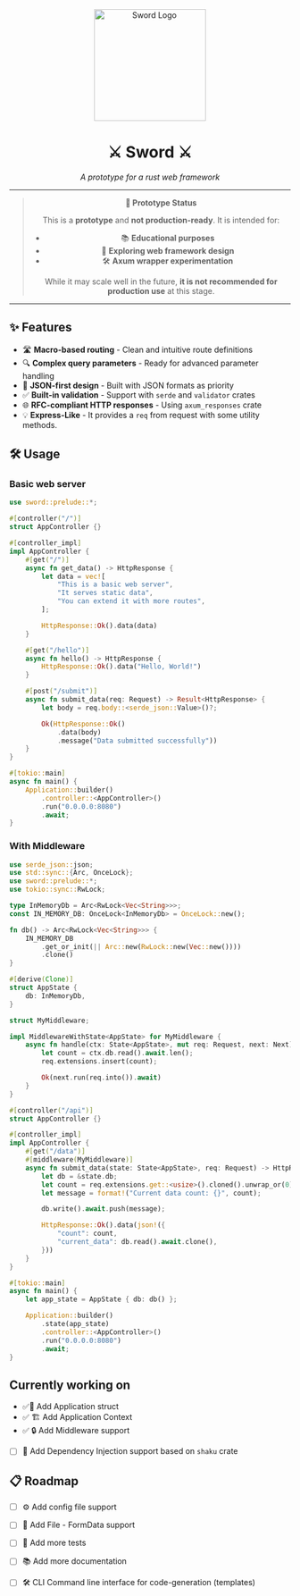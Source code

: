 <div align="center">
<img src="https://pillan.inf.uct.cl/~lrevillod/images/sword-logo.webp" alt="Sword Logo" width="200">

<h1>⚔️ Sword ⚔️</h1>
<p><em>A prototype for a rust web framework</em></p>

---

> **🚧 Prototype Status**
> 
> This is a **prototype** and **not production-ready**. It is intended for:
> - 📚 **Educational purposes**
> - 🔬 **Exploring web framework design**
> - 🛠️ **Axum wrapper experimentation**
> 
> While it may scale well in the future, **it is not recommended for production use** at this stage.

---

</div>

## ✨ Features

- 🛣️ **Macro-based routing** - Clean and intuitive route definitions
- 🔍 **Complex query parameters** - Ready for advanced parameter handling
- 📄 **JSON-first design** - Built with JSON formats as priority
- ✅ **Built-in validation** - Support with `serde` and `validator` crates
- 🌐 **RFC-compliant HTTP responses** - Using `axum_responses` crate
- 💡 **Express-Like** - It provides a `req` from request with some utility methods.

## 🛠️ Usage

### Basic web server 

```rust
use sword::prelude::*;

#[controller("/")]
struct AppController {}

#[controller_impl]
impl AppController {
    #[get("/")]
    async fn get_data() -> HttpResponse {
        let data = vec![
            "This is a basic web server",
            "It serves static data",
            "You can extend it with more routes",
        ];

        HttpResponse::Ok().data(data)
    }

    #[get("/hello")]
    async fn hello() -> HttpResponse {
        HttpResponse::Ok().data("Hello, World!")
    }

    #[post("/submit")]
    async fn submit_data(req: Request) -> Result<HttpResponse> {
        let body = req.body::<serde_json::Value>()?;

        Ok(HttpResponse::Ok()
            .data(body)
            .message("Data submitted successfully"))
    }
}

#[tokio::main]
async fn main() {
    Application::builder()
        .controller::<AppController>()
        .run("0.0.0.0:8080")
        .await;
}

```

### With Middleware

```rust
use serde_json::json;
use std::sync::{Arc, OnceLock};
use sword::prelude::*;
use tokio::sync::RwLock;

type InMemoryDb = Arc<RwLock<Vec<String>>>;
const IN_MEMORY_DB: OnceLock<InMemoryDb> = OnceLock::new();

fn db() -> Arc<RwLock<Vec<String>>> {
    IN_MEMORY_DB
        .get_or_init(|| Arc::new(RwLock::new(Vec::new())))
        .clone()
}

#[derive(Clone)]
struct AppState {
    db: InMemoryDb,
}

struct MyMiddleware;

impl MiddlewareWithState<AppState> for MyMiddleware {
    async fn handle(ctx: State<AppState>, mut req: Request, next: Next) -> MiddlewareResult {
        let count = ctx.db.read().await.len();
        req.extensions.insert(count);

        Ok(next.run(req.into()).await)
    }
}

#[controller("/api")]
struct AppController {}

#[controller_impl]
impl AppController {
    #[get("/data")]
    #[middleware(MyMiddleware)]
    async fn submit_data(state: State<AppState>, req: Request) -> HttpResponse {
        let db = &state.db;
        let count = req.extensions.get::<usize>().cloned().unwrap_or(0);
        let message = format!("Current data count: {}", count);

        db.write().await.push(message);

        HttpResponse::Ok().data(json!({
            "count": count,
            "current_data": db.read().await.clone(),
        }))
    }
}

#[tokio::main]
async fn main() {
    let app_state = AppState { db: db() };

    Application::builder()
        .state(app_state)
        .controller::<AppController>()
        .run("0.0.0.0:8080")
        .await;
}

```

## Currently working on
- ✅📱 Add Application struct
- ✅ 🏗️ Add Application Context
- ✅ 🔒 Add Middleware support
- [ ] 💉 Add Dependency Injection support based on `shaku` crate

## 📋 Roadmap

- [ ] ⚙️ Add config file support
- [ ] 📁 Add File - FormData support
- [ ] 🧪 Add more tests
- [ ] 📚 Add more documentation
- [ ] 🛠️ CLI Command line interface for code-generation (templates)


